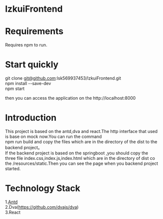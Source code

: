 # lzkuiFrontend
Requirements
====
Requires npm to run.

Start quickly
====
git clone git@github.com:lsk569937453/lzkuiFrontend.git<br>
npm install --save-dev <br>
npm start <br>

then you can access the application on the http://localhost:8000

Introduction
====
This project is based on the antd,dva and react.The http interface that used is base on mock now.You can run the command <br>
npm run build 
and copy the files which are in the directory of the dist to the backend project。<br>
If the backend project is based on the springboot ,you should copy the three file index.css,index.js,index.html which are in the directory of dist co the 
/resources/static.Then you can see the page when you backend project started.


Technology Stack
====
1.[Antd](https://ant.design)<br>
2.Dva(https://github.com/dvajs/dva)<br>
3.React<br>


